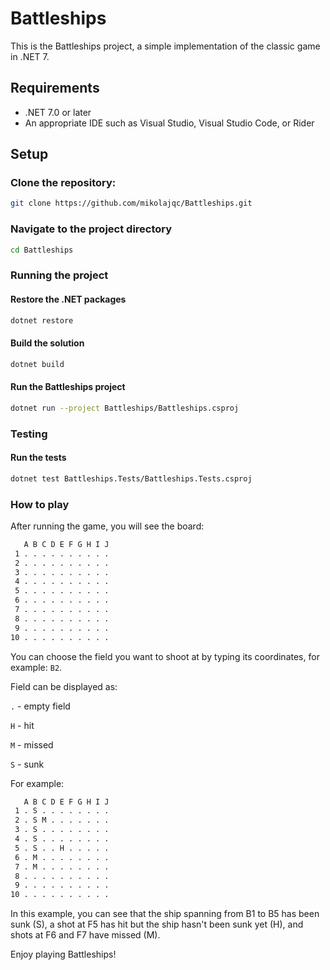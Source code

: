 # Battleships

This is the Battleships project, a simple implementation of the classic game in .NET 7.

## Requirements

- .NET 7.0 or later
- An appropriate IDE such as Visual Studio, Visual Studio Code, or Rider

## Setup

### Clone the repository:
```bash
git clone https://github.com/mikolajqc/Battleships.git
```

### Navigate to the project directory
```bash
cd Battleships
````


### Running the project

#### Restore the .NET packages
```bash
dotnet restore
```

#### Build the solution
```bash
dotnet build
```

#### Run the Battleships project
```bash
dotnet run --project Battleships/Battleships.csproj
```

### Testing

#### Run the tests
```bash
dotnet test Battleships.Tests/Battleships.Tests.csproj
```

### How to play
After running the game, you will see the board:

```bash
   A B C D E F G H I J
 1 . . . . . . . . . .
 2 . . . . . . . . . .
 3 . . . . . . . . . .
 4 . . . . . . . . . .
 5 . . . . . . . . . .
 6 . . . . . . . . . .
 7 . . . . . . . . . .
 8 . . . . . . . . . .
 9 . . . . . . . . . .
10 . . . . . . . . . .

```
You can choose the field you want to shoot at by typing its coordinates, for example: `B2`.

Field can be displayed as:

`.` - empty field

`H` - hit

`M` - missed

`S` - sunk

For example:

```bash
   A B C D E F G H I J
 1 . S . . . . . . . .
 2 . S M . . . . . . .
 3 . S . . . . . . . .
 4 . S . . . . . . . .
 5 . S . . H . . . . .
 6 . M . . . . . . . .
 7 . M . . . . . . . .
 8 . . . . . . . . . .
 9 . . . . . . . . . .
10 . . . . . . . . . .

```

In this example, you can see that the ship spanning from B1 to B5 has been sunk (S), a shot at F5 has hit but the ship hasn't been sunk yet (H), and shots at F6 and F7 have missed (M).

Enjoy playing Battleships!